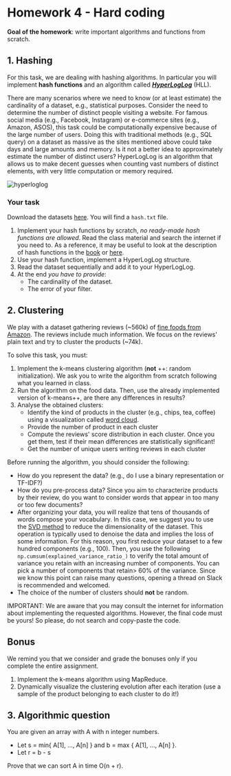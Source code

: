 # Homework 4 - Hard coding

**Goal of the homework**: write important algorithms and functions from scratch.

## 1. Hashing

For this task, we are dealing with hashing algorithms. In particular you will implement **hash functions** and an algorithm called [***HyperLogLog***](https://medium.com/@raghavan99o/hyperloglog-algorithm-part-ii-the-loglog-algorithm-6cdf33132331) (HLL).

There are many scenarios where we need to know (or at least estimate) the cardinality of a dataset, e.g., statistical purposes.  Consider the need to determine the number of distinct people visiting a website. For famous social media (e.g., Facebook, Instagram) or e-commerce sites (e.g., Amazon, ASOS), this task could be computationally expensive because of the large number of users. Doing this with traditional methods (e.g., SQL query) on a dataset as massive as the sites mentioned above could take days and large amounts and memory. Is it not a better idea to approximately estimate the number of distinct users? HyperLogLog is an algorithm that allows us to make decent guesses when counting vast numbers of distinct elements, with very little computation or memory required.

![hyperloglog](https://miro.medium.com/max/1200/1*orUBtCkWhIbj2QnXiWuR6g.png)

### Your task
Download the datasets [here](https://drive.google.com/file/d/19SD2db0dH2A0QLJOmBHnkbqOX6SbERcY/view?usp=sharing). You will find a `hash.txt` file.

1. Implement your hash functions by scratch, *no ready-made hash functions are allowed*. Read the class material and search the internet if you need to. As a reference, it may be useful to look at the description of hash functions in the [book](http://www.mmds.org/) or [here](http://aris.me/contents/teaching/data-mining-ds-2020/resources/DPV-universal-hashing.pdf).
2. Use your hash function, implement a HyperLogLog structure. 
3. Read the dataset sequentially and add it to your HyperLogLog.
5. At the end *you have to provide*:
    - The cardinality of the dataset.
    - The error of your filter.


## 2. Clustering

We play with a dataset gathering reviews (~560k) of [fine foods from Amazon](https://www.kaggle.com/snap/amazon-fine-food-reviews). The reviews include much information. We focus on the reviews' plain text and try to cluster the products (~74k). 

To solve this task, you must:

1) Implement the k-means clustering algorithm (**not** ++: random initialization). We ask you to write the algorithm from scratch following what you learned in class. 
2) Run the algorithm on the food data. Then, use the already implemented version of k-means++, are there any differences in results?
3) Analyse the obtained clusters:
    - Identify the kind of products in the cluster (e.g., chips, tea, coffee) using a visualization called [word cloud](https://pypi.org/project/wordcloud/).
    - Provide the number of product in each cluster
    - Compute the reviews' score distribution in each cluster. Once you get them, test if their mean differences are statistically significant!
    - Get the number of unique users writing reviews in each cluster

Before running the algorithm, you should consider the following:
- How do you represent the data? (e.g., do I use a binary representation or TF-IDF?)
- How do you pre-process data? Since you aim to characterize products by their review, do you want to consider words that appear in too many or too few documents?
- After organizing your data, you will realize that tens of thousands of words compose your vocabulary. In this case, we suggest you to use the [SVD method](https://scikit-learn.org/stable/modules/generated/sklearn.decomposition.TruncatedSVD.html) to reduce the dimensionality of the dataset. This operation is typically used to denoise the data and implies the loss of some information. For this reason, you first reduce your dataset to a few hundred components (e.g., 100). Then, you use the following `np.cumsum(explained_variance_ratio_)` to verify the total amount of variance you retain with an increasing number of components. You can pick a number of components that retain> 60% of the variance. Since we know this point can raise many questions, opening a thread on Slack is recommended and welcomed.
- The choice of the number of clusters should **not** be random.

IMPORTANT: We are aware that you may consult the internet for information about implementing the requested algorithms. However, the final code must be yours! So please, do not search and copy-paste the code.

## Bonus

We remind you that we consider and grade the bonuses only if you complete the entire assignment. 

1) Implement the k-means algorithm using MapReduce.
2) Dynamically visualize the clustering evolution after each iteration (use a sample of the product belonging to each cluster to do it!)

## 3. Algorithmic question
You are given an array with A with n integer numbers.
- Let s = min{ A[1], ..., A[n] } and b = max { A[1], ..., A[n] }.
- Let r = b - s

Prove that we can sort A in time O(n + r).
